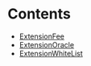 

# Contents
- [ExtensionFee](ExtensionFee.sol/abstract.ExtensionFee.md)
- [ExtensionOracle](ExtensionOracle.sol/library.ExtensionOracle.md)
- [ExtensionWhiteList](ExtensionWhiteList.sol/abstract.ExtensionWhiteList.md)
